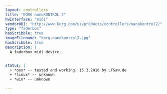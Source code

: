 ```yaml
---
layout: controllers
title: "KORG nanoKONTROL 2"
hwInterface: "midi"
vendorURI: "http://www.korg.com/us/products/controllers/nanokontrol2/"
type: "faderbox"
hasScribble: true
imageFilename: "korg-nanokontrol2.jpg"
hasScribble: true
description: |
  A faderbox midi device.


status: |
  + *osx* -- tested and working, 15.3.2016 by LFSaw.de
  + *linux* -- unknown
  + *win* -- unknown

---
```

